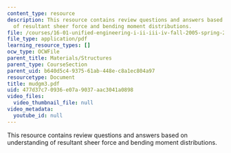 ```yaml
---
content_type: resource
description: This resource contains review questions and answers based on understanding
  of resultant sheer force and bending moment distributions.
file: /courses/16-01-unified-engineering-i-ii-iii-iv-fall-2005-spring-2006/477d37c70936e07a9037aac3041a0898_mudgm3.pdf
file_type: application/pdf
learning_resource_types: []
ocw_type: OCWFile
parent_title: Materials/Structures
parent_type: CourseSection
parent_uid: b640d5c4-9375-61ab-448e-c8a1ec804a97
resourcetype: Document
title: mudgm3.pdf
uid: 477d37c7-0936-e07a-9037-aac3041a0898
video_files:
  video_thumbnail_file: null
video_metadata:
  youtube_id: null
---
```

This resource contains review questions and answers based on understanding of resultant sheer force and bending moment distributions.